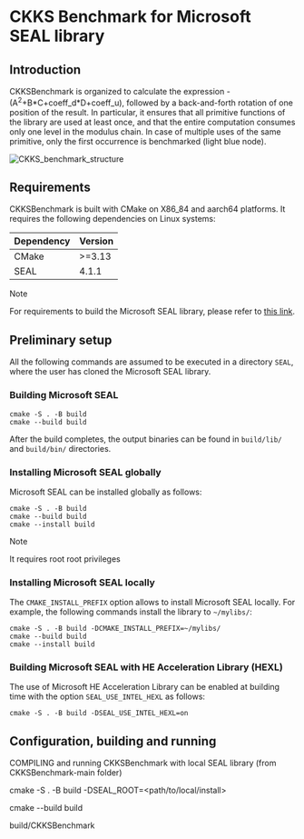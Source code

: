# CKKS Benchmark for Microsoft SEAL library 


## Introduction

CKKSBenchmark is organized to calculate the expression -(A<sup>2</sup>+B\*C+coeff_d\*D+coeff_u), followed by a back-and-forth rotation of one position of the result. In particular, it ensures that all primitive functions of the library are used at least once, and that the entire computation consumes only one level in the modulus chain. In case of multiple uses of the same primitive, only the first occurrence is benchmarked (light blue node).

![CKKS_benchmark_structure](https://github.com/massidonati/CKKSBenchmark/assets/2460195/d750419a-a9c6-4a2b-a55d-283869e7d028)



## Requirements

CKKSBenchmark is built with CMake on X86_84 and aarch64 platforms. It requires the following dependencies on Linux systems:

|  Dependency  |  Version  |
|--------------|-----------|
| CMake        | >=3.13    |
| SEAL         | 4.1.1     |



> [!NOTE]
> For requirements to build the Microsoft SEAL library, please refer to [this link](https://github.com/microsoft/SEAL#requirements).

## Preliminary setup 

All the following commands are assumed to be executed in a directory `SEAL`, where the user has cloned the Microsoft SEAL library.

### Building Microsoft SEAL
```
cmake -S . -B build
cmake --build build
```
After the build completes, the output binaries can be found in `build/lib/` and `build/bin/` directories.

### Installing Microsoft SEAL globally
Microsoft SEAL can be installed globally as follows:
```
cmake -S . -B build
cmake --build build
cmake --install build
```
> [!NOTE]
> It requires root root privileges

### Installing Microsoft SEAL locally
The `CMAKE_INSTALL_PREFIX` option allows to install Microsoft SEAL locally. 
For example, the following commands install the library to `~/mylibs/`:
```
cmake -S . -B build -DCMAKE_INSTALL_PREFIX=~/mylibs/
cmake --build build
cmake --install build
```

### Building Microsoft SEAL with HE Acceleration Library (HEXL) 
The use of Microsoft HE Acceleration Library can be enabled at building time with the option `SEAL_USE_INTEL_HEXL` as follows:
```
cmake -S . -B build -DSEAL_USE_INTEL_HEXL=on
```


## Configuration, building and running

COMPILING and running CKKSBenchmark with local SEAL library (from CKKSBenchmark-main folder)

cmake -S . -B build -DSEAL_ROOT=<path/to/local/install>

cmake --build build

build/CKKSBenchmark
